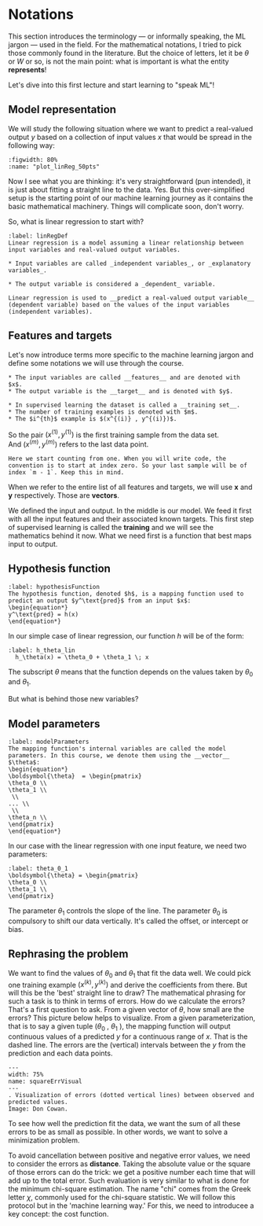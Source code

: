 # Notations

This section introduces the terminology — or informally speaking, the ML jargon — used in the field. For the mathematical notations, I tried to pick those commonly found in the literature. But the choice of letters, let it be $\theta$ or $W$ or so, is not the main point: what is important is what the entity __represents__!

Let's dive into this first lecture and start learning to "speak ML"!


## Model representation
We will study the following situation where we want to predict a real-valued output $y$ based on a collection of input values $x$ that would be spread in the following way:

```{glue:figure} plot_linReg_50pts
:figwidth: 80%
:name: "plot_linReg_50pts"
```
Now I see what you are thinking: it's very straightforward (pun intended), it is just about fitting a straight line to the data. Yes. But this over-simplified setup is the starting point of our machine learning journey as it contains the basic mathematical machinery. Things will complicate soon, don't worry.  

So, what is linear regression to start with?  

````{prf:definition}
:label: linRegDef
Linear regression is a model assuming a linear relationship between input variables and real-valued output variables.

* Input variables are called _independent variables_, or _explanatory variables_.

* The output variable is considered a _dependent_ variable.

Linear regression is used to __predict a real-valued output variable__ (dependent variable) based on the values of the input variables (independent variables).
````

## Features and targets

Let's now introduce terms more specific to the machine learning jargon and define some notations we will use through the course.

```{admonition} Terminology and Notation 
* The input variables are called __features__ and are denoted with $x$.
* The output variable is the __target__ and is denoted with $y$.

* In supervised learning the dataset is called a __training set__.
* The number of training examples is denoted with $m$.
* The $i^{th}$ example is $(x^{(i)} , y^{(i)})$.
```

So the pair $(x^{(1)} , y^{(1)})$ is the first training sample from the data set.  
And $(x^{(m)} , y^{(m)})$ refers to the last data point.

```{warning}
Here we start counting from one. When you will write code, the convention is to start at index zero. So your last sample will be of index `m - 1`. Keep this in mind.
```

When we refer to the entire list of all features and targets, we will use $\boldsymbol{x}$ and $\boldsymbol{y}$ respectively. Those are __vectors__. 

We defined the input and output. In the middle is our model. We feed it first with all the input features and their associated known targets. 
This first step of supervised learning is called the __training__ and we will see the mathematics behind it now. What we need first is a function that best maps input to output.

## Hypothesis function

````{prf:definition}
:label: hypothesisFunction
The hypothesis function, denoted $h$, is a mapping function used to predict an output $y^\text{pred}$ from an input $x$:  
\begin{equation*}
y^\text{pred} = h(x)
\end{equation*}
````

In our simple case of linear regression, our function $h$ will be of the form:
```{math}
:label: h_theta_lin
  h_\theta(x) = \theta_0 + \theta_1 \; x
```

The subscript $\theta$ means that the function depends on the values taken by $\theta_0$ and $\theta_1$.

But what is behind those new variables? 


## Model parameters

````{prf:definition}
:label: modelParameters
The mapping function's internal variables are called the model parameters. In this course, we denote them using the __vector__ $\theta$:
\begin{equation*}
\boldsymbol{\theta}  = \begin{pmatrix} 
\theta_0 \\
\theta_1 \\
 \\
... \\ 
 \\
\theta_n \\
\end{pmatrix}
\end{equation*}
````

In our case with the linear regression with one input feature, we need two parameters:
```{math}
:label: theta_0_1
\boldsymbol{\theta} = \begin{pmatrix} 
\theta_0 \\
\theta_1 \\
\end{pmatrix}
```
The parameter $\theta_1$ controls the slope of the line. The parameter $\theta_0$ is compulsory to shift our data vertically. It's called the offset, or intercept or bias.


## Rephrasing the problem
We want to find the values of $\theta_0$ and $\theta_1$ that fit the data well.
We could pick one training example $(x^{(k)} , y^{(k)})$ and derive the coefficients from there. But will this be the 'best' straight line to draw?
The mathematical phrasing for such a task is to think in terms of errors. How do we calculate the errors? That's a first question to ask. 
From a given vector of $\theta$, how small are the errors?
This picture below helps to visualize. From a given parameterization, that is to say a given tuple ($\theta_0$ , $\theta_1$ ), the mapping function will output continuous values of a predicted $y$ for a continuous range of $x$. That is the dashed line. The errors are the (vertical) intervals between the $y$ from the prediction and each data points. 
```{figure} ../images/linReg_square_err_graph.png
---
width: 75%
name: squareErrVisual
---
. Visualization of errors (dotted vertical lines) between observed and predicted values.  
Image: Don Cowan.
```
To see how well the prediction fit the data, we want the sum of all these errors to be as small as possible. In other words, we want to solve a minimization problem. 

To avoid cancellation between positive and negative error values, we need to consider the errors as __distance__. Taking the absolute value or the square of those errors can do the trick: we get a positive number each time that will add up to the total error. Such evaluation is very similar to what is done for the minimum chi-square estimation. The name "chi" comes from the Greek letter $\chi$, commonly used for the chi-square statistic. We will follow this protocol but in the 'machine learning way.' For this, we need to introducee a key concept: the cost function. 